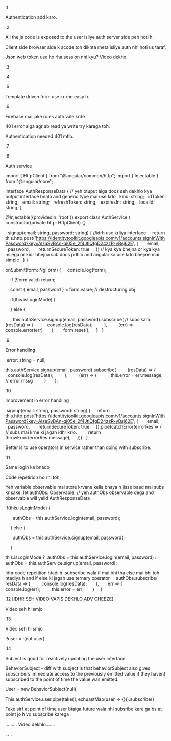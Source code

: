 .1

Authentication add karo.


.2

All the js code is exposed to the user isliye auth server side peh hoti h.

Client side browser side k acode toh dikhta rheta isliye auth nhi hoti us taraf.

Json web token use ho rha session nhi kyu? Video dekho.


.3


.4


.5

Template driven form use kr rhe easy h.


.6

Firebase mai jake rules auth vale krde.

401 error aiga agr ab read ya write try karega toh. 

Authentication needed 401 mtlb.


.7

.8

Auth service

import { HttpClient } from "@angular/common/http";
import { Injectable } from "@angular/core";

interface AuthResponseData { // yeh otuput aiga docs seh dekhlo kya output interface bnalo and generic type mai use krlo
  kind: string;
  idToken: string;
  email: string;
  refreshToken: string;
  expiresIn: string;
  localId: string;
}


@Injectable({providedIn: 'root'})
export class AuthService {
  constructor(private http: HttpClient) {}


  signup(email: string, password: string) {
//idrh use krliya interface 
    return this.http.post<AuthResponseData>('https://identitytoolkit.googleapis.com/v1/accounts:signInWithPassword?key=AlzaSyBAn-qj05e_2f4JtlQfgD24zzR-yBsj62E', {
      email,
      password,
      returnSecureToken: true
    })
	// kya kya bhejna or kya kya milega or kidr bhejna sab docs pdhlo and angular ka use krlo bhejme mai simple
  }
}


onSubmit(form: NgForm) {
    console.log(form);

    if (!form.valid) return;

    const { email, password } = form.value; // destructuring obj

    if(this.isLoginMode) {

    } else {

      this.authService.signup(email, password).subscribe( // subs kara
        (resData) => {
          console.log(resData);
        },
        (err) => console.error(err)
      );
      form.reset();
    }
  }


.9

Error handling

 error: string = null;

this.authService.signup(email, password).subscribe(
        (resData) => {
          console.log(resData);
        },
        (err) => {
          this.error = err.message; // error mssg
        }
      );


.10

Improvement in error handling

 signup(email: string, password: string) {
    return this.http.post<AuthResponseData>('https://identitytoolkit.googleapis.com/v1/accounts:signInWithPassword?key=AlzaSyBAn-qj05e_2f4JtlQfgD24zzR-yBsj62E', {
      email,
      password,
      returnSecureToken: true
    }).pipe(catchError(errorRes => { // subs mai krne ki jagah idhr krlo.
        return throwError(errorRes.message);
    }))
  }

Better is to use operators in service rather than doing with subscribe.


.11

Same login ka bnado

Code repetirion ho rhi toh 

Yeh variable observable mai store krvane kelia bnaya h jisse baad mai subs kr sake.
let authObs: Observable<AuthResponseData>; // yeh authObs observable dega and observable will yeild AuthResponseData

if(this.isLoginMode) {

      authObs = this.authService.login(email, password);

    } else {

      authObs = this.authService.signup(email, password);

    }


this.isLoginMode ?  authObs = this.authService.login(email, password) : authObs = this.authService.signup(email, password);



Idhr code repetition htadi h .subscribe wala if mai bhi tha else mai bhi toh htadiya h and if else ki jagah use ternary operator
    authObs.subscribe(
      resData => {
        console.log(resData);
      },
      err => {
        console.log(err);
        this.error = err;
      }
    )



.12 [IDHR SEH VIDEO VAPIS DEKHLO ADV CHEEZE]

Video seh hi smjo


.13

Video seh hi smjo

!!user = !(not user)


.14

Subject is good for reactively updating the user interface.

BehaviorSubject - diff with subject is that behaviorSubject  also gives subscribers immediate access to the previously emitted value if they havent subscribed  to the point of time the value was emitted.

User = new BehaviorSubject<User>(null);

This.authService.user.pipe(take(1, exhuastMap(user => {})).subscribe()

Take sirf at point of time user btaiga future wala nhi subsribe kare ga bs at point jo h vo subscribe karega


......... Video dekhlo.......

.
.
.
